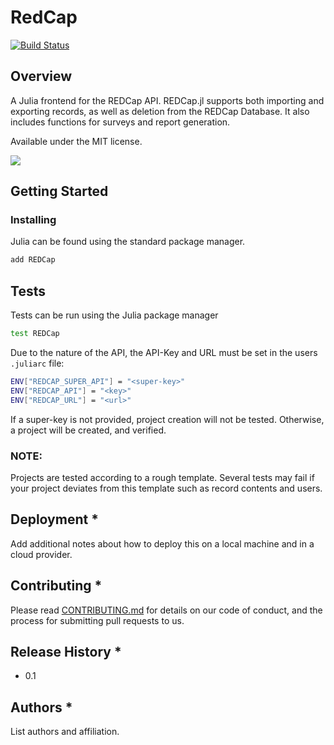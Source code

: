 # RedCap

[![Build Status](https://travis-ci.org/bcbi/REDCap.jl.svg?branch=master)](https://travis-ci.org/bcbi/REDCap.jl)

<!---
[![Coverage Status](https://coveralls.io/repos/bcbi/REDCap.jl/badge.svg?branch=master&service=github)](https://coveralls.io/github/bcbi/REDCap.jl?branch=master)

[![codecov.io](http://codecov.io/github/bcbi/REDCap.jl/coverage.svg?branch=master)](http://codecov.io/github/bcbi/REDCap.jl?branch=master)
--->


## Overview

A Julia frontend for the REDCap API. REDCap.jl supports both importing and exporting records, as well as deletion from the REDCap Database. It also includes functions for surveys and report generation. 

Available under the MIT license.

[![](https://img.shields.io/badge/docs-latest-blue.svg)](https://bcbi.github.io/REDCap.jl/latest)
<!---
	#Re-enable once docs push right
[![](https://img.shields.io/badge/docs-stable-blue.svg)](https://bcbi.github.io/REDCap.jl/stable)
[![](https://img.shields.io/badge/docs-latest-blue.svg)](https://bcbi.github.io/REDCap.jl/latest)
--->

## Getting Started 


### Installing

Julia can be found using the standard package manager.

```bash
add REDCap
```

## Tests 

Tests can be run using the Julia package manager
```bash
test REDCap
```

Due to the nature of the API, the API-Key and URL must be set in the users `.juliarc` file:
```bash
ENV["REDCAP_SUPER_API"] = "<super-key>"
ENV["REDCAP_API"] = "<key>"
ENV["REDCAP_URL"] = "<url>"
```
If a super-key is not provided, project creation will not be tested. Otherwise, a project will be created, and verified.

### NOTE:
Projects are tested according to a rough template. Several tests may fail if your project deviates from this template such as record contents and users.

## Deployment *

Add additional notes about how to deploy this on a local machine and in a cloud provider.


## Contributing *

Please read [CONTRIBUTING.md]() for details on our code of conduct, and the process for submitting pull requests to us.

## Release History *
- 0.1


## Authors *

List authors and affiliation.

